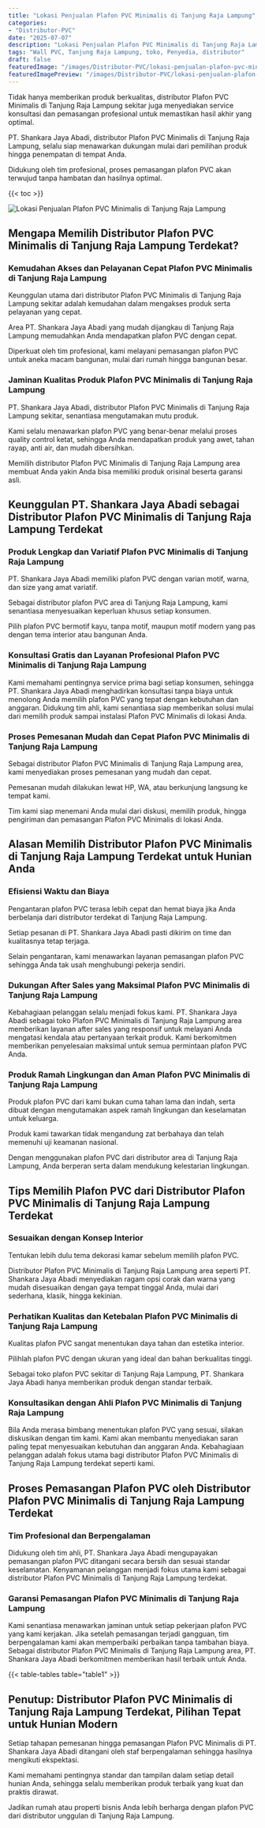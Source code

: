 ```yaml
---
title: "Lokasi Penjualan Plafon PVC Minimalis di Tanjung Raja Lampung"
categories:
- "Distributor-PVC"
date: "2025-07-07"
description: "Lokasi Penjualan Plafon PVC Minimalis di Tanjung Raja Lampung bagi hunian, perkantoran, serta ritel. Panel terbaik, variasi motif, variasi warna elegan, dengan jasa penempatan ditangani oleh tenaga ahli profesional dan garansi resmi!|Servis penjualan Plafon PVC Minimalis di Tanjung Raja Lampung untuk kebutuhan tempat tinggal, office, atau ritel, beserta material berkualitas dan instalasi oleh tenaga ahli ahli serta jaminan resmi.|Solusi Plafon PVC Minimalis di Tanjung Raja Lampung yang andal untuk rumah, kantor, serta toko, dengan produk berkualitas dan penempatan oleh teknisi profesional serta jaminan resmi.|Penjualan Plafon PVC Minimalis di Tanjung Raja Lampung untuk rumah, office, dan toko, dengan produk unggulan dan instalasi oleh teknisi ahli, disertai beserta jaminan resmi.}"
tags: "Wall PVC, Tanjung Raja Lampung, toko, Penyedia, distributor"
draft: false
featuredImage: "/images/Distributor-PVC/lokasi-penjualan-plafon-pvc-minimalis-di-tanjung-raja-lampung.png"
featuredImagePreview: "/images/Distributor-PVC/lokasi-penjualan-plafon-pvc-minimalis-di-tanjung-raja-lampung.png"
---
```


Tidak hanya memberikan produk berkualitas, distributor Plafon PVC Minimalis di Tanjung Raja Lampung sekitar juga menyediakan service konsultasi dan pemasangan profesional untuk memastikan hasil akhir yang optimal.

PT. Shankara Jaya Abadi, distributor Plafon PVC Minimalis di Tanjung Raja Lampung, selalu siap menawarkan dukungan mulai dari pemilihan produk hingga penempatan di tempat Anda.

Didukung oleh tim profesional, proses pemasangan plafon PVC akan terwujud tanpa hambatan dan hasilnya optimal.

{{< toc >}}

![Lokasi Penjualan Plafon PVC Minimalis di Tanjung Raja Lampung](/images/Distributor-PVC/Lokasi-Penjualan-Plafon-PVC-Minimalis-di-Tanjung-Raja-Lampung.png)

## Mengapa Memilih Distributor Plafon PVC Minimalis di Tanjung Raja Lampung Terdekat?

### Kemudahan Akses dan Pelayanan Cepat Plafon PVC Minimalis di Tanjung Raja Lampung

Keunggulan utama dari distributor Plafon PVC Minimalis di Tanjung Raja Lampung sekitar adalah kemudahan dalam mengakses produk serta pelayanan yang cepat.

Area PT. Shankara Jaya Abadi yang mudah dijangkau di Tanjung Raja Lampung memudahkan Anda mendapatkan plafon PVC dengan cepat.

Diperkuat oleh tim profesional, kami melayani pemasangan plafon PVC untuk aneka macam bangunan, mulai dari rumah hingga bangunan besar.

### Jaminan Kualitas Produk Plafon PVC Minimalis di Tanjung Raja Lampung

PT. Shankara Jaya Abadi, distributor Plafon PVC Minimalis di Tanjung Raja Lampung sekitar, senantiasa mengutamakan mutu produk.

Kami selalu menawarkan plafon PVC yang benar-benar melalui proses quality control ketat, sehingga Anda mendapatkan produk yang awet, tahan rayap, anti air, dan mudah dibersihkan.

Memilih distributor Plafon PVC Minimalis di Tanjung Raja Lampung area membuat Anda yakin Anda bisa memiliki produk orisinal beserta garansi asli.

## Keunggulan PT. Shankara Jaya Abadi sebagai Distributor Plafon PVC Minimalis di Tanjung Raja Lampung Terdekat

### Produk Lengkap dan Variatif Plafon PVC Minimalis di Tanjung Raja Lampung

PT. Shankara Jaya Abadi memiliki plafon PVC dengan varian motif, warna, dan size yang amat variatif.

Sebagai distributor plafon PVC area di Tanjung Raja Lampung, kami senantiasa menyesuaikan keperluan khusus setiap konsumen.

Pilih plafon PVC bermotif kayu, tanpa motif, maupun motif modern yang pas dengan tema interior atau bangunan Anda.

### Konsultasi Gratis dan Layanan Profesional Plafon PVC Minimalis di Tanjung Raja Lampung

Kami memahami pentingnya service prima bagi setiap konsumen, sehingga PT. Shankara Jaya Abadi menghadirkan konsultasi tanpa biaya untuk menolong Anda memilih plafon PVC yang tepat dengan kebutuhan dan anggaran. Didukung tim ahli, kami senantiasa siap memberikan solusi mulai dari memilih produk sampai instalasi Plafon PVC Minimalis di lokasi Anda.

### Proses Pemesanan Mudah dan Cepat Plafon PVC Minimalis di Tanjung Raja Lampung

Sebagai distributor Plafon PVC Minimalis di Tanjung Raja Lampung area, kami menyediakan proses pemesanan yang mudah dan cepat.

Pemesanan mudah dilakukan lewat HP, WA, atau berkunjung langsung ke tempat kami.

Tim kami siap menemani Anda mulai dari diskusi, memilih produk, hingga pengiriman dan pemasangan Plafon PVC Minimalis di lokasi Anda.

## Alasan Memilih Distributor Plafon PVC Minimalis di Tanjung Raja Lampung Terdekat untuk Hunian Anda

### Efisiensi Waktu dan Biaya

Pengantaran plafon PVC terasa lebih cepat dan hemat biaya jika Anda berbelanja dari distributor terdekat di Tanjung Raja Lampung.

Setiap pesanan di PT. Shankara Jaya Abadi pasti dikirim on time dan kualitasnya tetap terjaga.

Selain pengantaran, kami menawarkan layanan pemasangan plafon PVC sehingga Anda tak usah menghubungi pekerja sendiri.

### Dukungan After Sales yang Maksimal Plafon PVC Minimalis di Tanjung Raja Lampung

Kebahagiaan pelanggan selalu menjadi fokus kami. PT. Shankara Jaya Abadi sebagai toko Plafon PVC Minimalis di Tanjung Raja Lampung area memberikan layanan after sales yang responsif untuk melayani Anda mengatasi kendala atau pertanyaan terkait produk. Kami berkomitmen memberikan penyelesaian maksimal untuk semua permintaan plafon PVC Anda.

### Produk Ramah Lingkungan dan Aman Plafon PVC Minimalis di Tanjung Raja Lampung

Produk plafon PVC dari kami bukan cuma tahan lama dan indah, serta dibuat dengan mengutamakan aspek ramah lingkungan dan keselamatan untuk keluarga.

Produk kami tawarkan tidak mengandung zat berbahaya dan telah memenuhi uji keamanan nasional.

Dengan menggunakan plafon PVC dari distributor area di Tanjung Raja Lampung, Anda berperan serta dalam mendukung kelestarian lingkungan.

## Tips Memilih Plafon PVC dari Distributor Plafon PVC Minimalis di Tanjung Raja Lampung Terdekat

### Sesuaikan dengan Konsep Interior

Tentukan lebih dulu tema dekorasi kamar sebelum memilih plafon PVC.

Distributor Plafon PVC Minimalis di Tanjung Raja Lampung area seperti PT. Shankara Jaya Abadi menyediakan ragam opsi corak dan warna yang mudah disesuaikan dengan gaya tempat tinggal Anda, mulai dari sederhana, klasik, hingga kekinian.

### Perhatikan Kualitas dan Ketebalan Plafon PVC Minimalis di Tanjung Raja Lampung

Kualitas plafon PVC sangat menentukan daya tahan dan estetika interior.

Pilihlah plafon PVC dengan ukuran yang ideal dan bahan berkualitas tinggi.

Sebagai toko plafon PVC sekitar di Tanjung Raja Lampung, PT. Shankara Jaya Abadi hanya memberikan produk dengan standar terbaik.

### Konsultasikan dengan Ahli Plafon PVC Minimalis di Tanjung Raja Lampung

Bila Anda merasa bimbang menentukan plafon PVC yang sesuai, silakan diskusikan dengan tim kami. Kami akan membantu menyediakan saran paling tepat menyesuaikan kebutuhan dan anggaran Anda. Kebahagiaan pelanggan adalah fokus utama bagi distributor Plafon PVC Minimalis di Tanjung Raja Lampung terdekat seperti kami.

## Proses Pemasangan Plafon PVC oleh Distributor Plafon PVC Minimalis di Tanjung Raja Lampung Terdekat

### Tim Profesional dan Berpengalaman

Didukung oleh tim ahli, PT. Shankara Jaya Abadi mengupayakan pemasangan plafon PVC ditangani secara bersih dan sesuai standar keselamatan. Kenyamanan pelanggan menjadi fokus utama kami sebagai distributor Plafon PVC Minimalis di Tanjung Raja Lampung terdekat.

### Garansi Pemasangan Plafon PVC Minimalis di Tanjung Raja Lampung

Kami senantiasa menawarkan jaminan untuk setiap pekerjaan plafon PVC yang kami kerjakan. Jika setelah pemasangan terjadi gangguan, tim berpengalaman kami akan memperbaiki perbaikan tanpa tambahan biaya. Sebagai distributor Plafon PVC Minimalis di Tanjung Raja Lampung area, PT. Shankara Jaya Abadi berkomitmen memberikan hasil terbaik untuk Anda.

{{< table-tables table="table1" >}}

## Penutup: Distributor Plafon PVC Minimalis di Tanjung Raja Lampung Terdekat, Pilihan Tepat untuk Hunian Modern

Setiap tahapan pemesanan hingga pemasangan Plafon PVC Minimalis di PT. Shankara Jaya Abadi ditangani oleh staf berpengalaman sehingga hasilnya mengikuti ekspektasi.

Kami memahami pentingnya standar dan tampilan dalam setiap detail hunian Anda, sehingga selalu memberikan produk terbaik yang kuat dan praktis dirawat.

Jadikan rumah atau properti bisnis Anda lebih berharga dengan plafon PVC dari distributor unggulan di Tanjung Raja Lampung.
